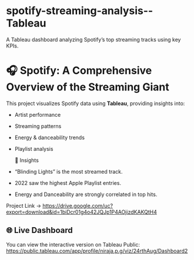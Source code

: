 # spotify-streaming-analysis--Tableau
A Tableau dashboard analyzing Spotify’s top streaming tracks using key KPIs.


# 🎧 Spotify: A Comprehensive Overview of the Streaming Giant

This project visualizes Spotify data using **Tableau**, providing insights into:
- Artist performance
- Streaming patterns
- Energy & danceability trends
- Playlist analysis

   🧠 Insights
- “Blinding Lights” is the most streamed track.
- 2022 saw the highest Apple Playlist entries.
- Energy and Danceability are strongly correlated in top hits.

Project Link -> 
https://drive.google.com/uc?export=download&id=1biDcr01g4o42JQJp1P4AOjizdKAKQtH4

## 🌐 Live Dashboard
You can view the interactive version on Tableau Public:  
https://public.tableau.com/app/profile/niraja.p.g/viz/24rthAug/Dashboard2
